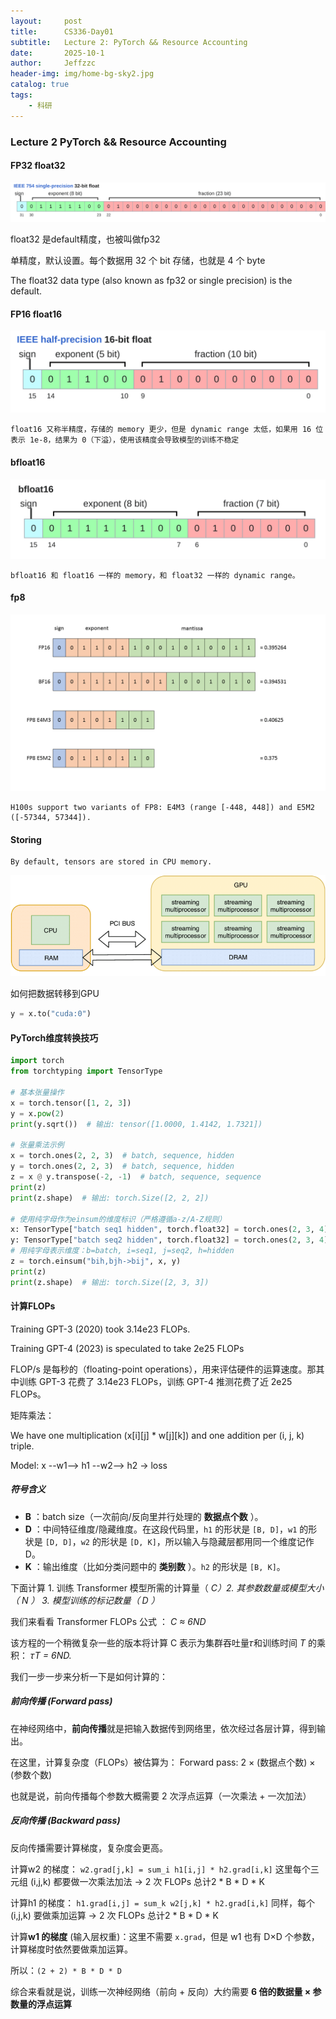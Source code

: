 ```yaml
---
layout:     post
title:      CS336-Day01
subtitle:   Lecture 2: PyTorch && Resource Accounting
date:       2025-10-1
author:     Jeffzzc
header-img: img/home-bg-sky2.jpg
catalog: true
tags:
    - 科研
---
```

### Lecture 2 PyTorch && Resource Accounting

#### FP32 float32

![1759398395995](image/2025-03-21-CS336-Day-01/1759398395995.png)

float32 是default精度，也被叫做fp32

单精度，默认设置。每个数据用 32 个 bit 存储，也就是 4 个 byte

The float32 data type (also known as fp32 or single precision) is the default.

#### FP16 float16

![1759398379979](image/2025-03-21-CS336-Day-01/1759398379979.png)

    float16 又称半精度，存储的 memory 更少，但是 dynamic range 太低，如果用 16 位表示 1e-8，结果为 0（下溢），使用该精度会导致模型的训练不稳定

#### bfloat16

![1759398463905](image/2025-03-21-CS336-Day-01/1759398463905.png)

    bfloat16 和 float16 一样的 memory，和 float32 一样的 dynamic range。

#### fp8

![1759398567851](image/2025-03-21-CS336-Day-01/1759398567851.png)

    H100s support two variants of FP8: E4M3 (range [-448, 448]) and E5M2 ([-57344, 57344]).

#### Storing

    By default, tensors are stored in CPU memory.

![1759403225455](image/2025-03-21-CS336-Day-01/1759403225455.png)

如何把数据转移到GPU

```python
y = x.to("cuda:0")
```

#### PyTorch维度转换技巧

```python
import torch
from torchtyping import TensorType

# 基本张量操作
x = torch.tensor([1, 2, 3])
y = x.pow(2)
print(y.sqrt())  # 输出: tensor([1.0000, 1.4142, 1.7321])

# 张量乘法示例
x = torch.ones(2, 2, 3)  # batch, sequence, hidden
y = torch.ones(2, 2, 3)  # batch, sequence, hidden
z = x @ y.transpose(-2, -1)  # batch, sequence, sequence
print(z)
print(z.shape)  # 输出: torch.Size([2, 2, 2])

# 使用纯字母作为einsum的维度标识（严格遵循a-z/A-Z规则）
x: TensorType["batch seq1 hidden", torch.float32] = torch.ones(2, 3, 4)
y: TensorType["batch seq2 hidden", torch.float32] = torch.ones(2, 3, 4)
# 用纯字母表示维度：b=batch, i=seq1, j=seq2, h=hidden
z = torch.einsum("bih,bjh->bij", x, y)
print(z)
print(z.shape)  # 输出: torch.Size([2, 3, 3])
```

#### 计算FLOPs

Training GPT-3 (2020) took 3.14e23 FLOPs.

Training GPT-4 (2023) is speculated to take 2e25 FLOPs

FLOP/s 是每秒的（floating-point operations），用来评估硬件的运算速度。那其中训练 GPT-3 花费了 3.14e23 FLOPs，训练 GPT-4 推测花费了近 2e25 FLOPs。

矩阵乘法：

We have one multiplication (x[i][j] * w[j][k]) and one addition per (i, j, k) triple.

Model: x --w1--> h1 --w2--> h2 -> loss

##### 符号含义

* **B** ：batch size（一次前向/反向里并行处理的 **数据点个数** ）。
* **D** ：中间特征维度/隐藏维度。在这段代码里，`h1` 的形状是 `[B, D]`，`w1` 的形状是 `[D, D]`，`w2` 的形状是 `[D, K]`，所以输入与隐藏层都用同一个维度记作 D。
* **K** ：输出维度（比如分类问题中的 **类别数** ）。`h2` 的形状是 `[B, K]`。

下面计算 1. 训练 Transformer 模型所需的计算量（ *C）2. 其参数数量或模型大小（ *N* ） 3. 模型训练的标记数量（ *D* ）*

我们来看看  Transformer FLOPs 公式 ： *C ≈ 6ND*

该方程的一个稍微复杂一些的版本将计算 C 表示为集群吞吐量𝜏和训练时间 *T* 的乘积： 𝜏*T = 6ND.*

我们一步一步来分析一下是如何计算的：

##### 前向传播 (Forward pass)

在神经网络中，**前向传播**就是把输入数据传到网络里，依次经过各层计算，得到输出。

在这里，计算复杂度（FLOPs）被估算为： Forward pass: 2 × (数据点个数) × (参数个数)

也就是说，前向传播每个参数大概需要 2 次浮点运算（一次乘法 + 一次加法）

##### 反向传播 (Backward pass)

反向传播需要计算梯度，复杂度会更高。

计算w2 的梯度： `w2.grad[j,k] = sum_i h1[i,j] * h2.grad[i,k]` 这里每个三元组 (i,j,k) 都要做一次乘法加法 → 2 次 FLOPs   总计2 * B * D * K

计算h1 的梯度： `h1.grad[i,j] = sum_k w2[j,k] * h2.grad[i,k]` 同样，每个 (i,j,k) 要做乘加运算 → 2 次 FLOPs  总计2 * B * D * K

计算**w1 的梯度** (输入层权重)：这里不需要 `x.grad`，但是 w1 也有 D×D 个参数，计算梯度时依然要做乘加运算。

所以：`(2 + 2) * B * D * D`

综合来看就是说，训练一次神经网络（前向 + 反向）大约需要 **6 倍的数据量 × 参数量的浮点运算**
